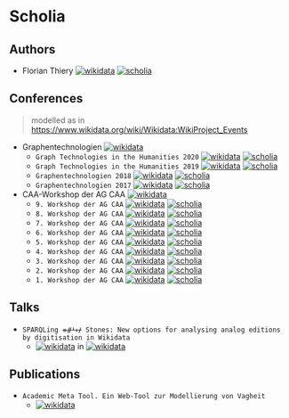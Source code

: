# Scholia

## Authors

*  Florian Thiery [![wikidata](https://img.shields.io/badge/Wikidata-Q66606154-blue.svg)](https://www.wikidata.org/wiki/Q66606154) [![scholia](https://img.shields.io/badge/Scholia-Q66606154-green.svg)](https://tools.wmflabs.org/scholia/author/Q66606154)

## Conferences

> modelled as in https://www.wikidata.org/wiki/Wikidata:WikiProject_Events

* Graphentechnologien [![wikidata](https://img.shields.io/badge/Wikidata-Q88859517-blue.svg)](https://www.wikidata.org/wiki/Q88859517)
  * `Graph Technologies in the Humanities 2020` [![wikidata](https://img.shields.io/badge/Wikidata-Q88860125-blue.svg)](https://www.wikidata.org/wiki/Q88860125) [![scholia](https://img.shields.io/badge/Scholia-Q88860125-green.svg)](https://tools.wmflabs.org/scholia/venue/Q88860125)
  * `Graph Technologies in the Humanities 2019` [![wikidata](https://img.shields.io/badge/Wikidata-Q88864270-blue.svg)](https://www.wikidata.org/wiki/Q88864270) [![scholia](https://img.shields.io/badge/Scholia-Q88864270-green.svg)](https://tools.wmflabs.org/scholia/venue/Q88864270)
  * `Graphentechnologien 2018` [![wikidata](https://img.shields.io/badge/Wikidata-Q88866968-blue.svg)](https://www.wikidata.org/wiki/Q88866968) [![scholia](https://img.shields.io/badge/Scholia-Q88866968-green.svg)](https://tools.wmflabs.org/scholia/venue/Q88866968)
  * `Graphentechnologien 2017` [![wikidata](https://img.shields.io/badge/Wikidata-Q88867448-blue.svg)](https://www.wikidata.org/wiki/Q88867448) [![scholia](https://img.shields.io/badge/Scholia-Q88867448-green.svg)](https://tools.wmflabs.org/scholia/venue/Q88867448)
* CAA-Workshop der AG CAA [![wikidata](https://img.shields.io/badge/Wikidata-Q88869722-blue.svg)](https://www.wikidata.org/wiki/Q88869722)
  * `9. Workshop der AG CAA` [![wikidata](https://img.shields.io/badge/Wikidata-Q88889028-blue.svg)](https://www.wikidata.org/wiki/Q88889028) [![scholia](https://img.shields.io/badge/Scholia-Q88889028-green.svg)](https://tools.wmflabs.org/scholia/venue/Q88889028)
  * `8. Workshop der AG CAA` [![wikidata](https://img.shields.io/badge/Wikidata-Q88951478-blue.svg)](https://www.wikidata.org/wiki/Q88951478) [![scholia](https://img.shields.io/badge/Scholia-Q88951478-green.svg)](https://tools.wmflabs.org/scholia/venue/Q88951478)
  * `7. Workshop der AG CAA` [![wikidata](https://img.shields.io/badge/Wikidata-Q88952667-blue.svg)](https://www.wikidata.org/wiki/Q88952667) [![scholia](https://img.shields.io/badge/Scholia-Q88952667-green.svg)](https://tools.wmflabs.org/scholia/venue/Q88952667)
  * `6. Workshop der AG CAA` [![wikidata](https://img.shields.io/badge/Wikidata-Q88953162-blue.svg)](https://www.wikidata.org/wiki/Q88953162) [![scholia](https://img.shields.io/badge/Scholia-Q88953162-green.svg)](https://tools.wmflabs.org/scholia/venue/Q88953162)
  * `5. Workshop der AG CAA` [![wikidata](https://img.shields.io/badge/Wikidata-Q88954132-blue.svg)](https://www.wikidata.org/wiki/Q88954132) [![scholia](https://img.shields.io/badge/Scholia-Q88954132-green.svg)](https://tools.wmflabs.org/scholia/venue/Q88954132)
  * `4. Workshop der AG CAA` [![wikidata](https://img.shields.io/badge/Wikidata-Q88954519-blue.svg)](https://www.wikidata.org/wiki/Q88954519) [![scholia](https://img.shields.io/badge/Scholia-Q88954519-green.svg)](https://tools.wmflabs.org/scholia/venue/Q88954519)
  * `3. Workshop der AG CAA` [![wikidata](https://img.shields.io/badge/Wikidata-Q88965342-blue.svg)](https://www.wikidata.org/wiki/Q88965342) [![scholia](https://img.shields.io/badge/Scholia-Q88965342-green.svg)](https://tools.wmflabs.org/scholia/venue/Q88965342)
  * `2. Workshop der AG CAA` [![wikidata](https://img.shields.io/badge/Wikidata-Q88965366-blue.svg)](https://www.wikidata.org/wiki/Q88965366) [![scholia](https://img.shields.io/badge/Scholia-Q88965366-green.svg)](https://tools.wmflabs.org/scholia/venue/Q88965366)
  * `1. Workshop der AG CAA` [![wikidata](https://img.shields.io/badge/Wikidata-Q88966018-blue.svg)](https://www.wikidata.org/wiki/Q88966018) [![scholia](https://img.shields.io/badge/Scholia-Q88966018-green.svg)](https://tools.wmflabs.org/scholia/venue/Q88966018)

## Talks

* `SPARQLing ᚑᚌᚆᚐᚋ Stones: New options for analysing analog editions by digitisation in Wikidata`
  * [![wikidata](https://img.shields.io/badge/Wikidata-Q88091985-blue.svg)](https://www.wikidata.org/wiki/Q88091985) in [![wikidata](https://img.shields.io/badge/Wikidata-Q88860125-blue.svg)](https://www.wikidata.org/wiki/Q88860125)

## Publications

* `Academic Meta Tool. Ein Web-Tool zur Modellierung von Vagheit`
  * [![wikidata](https://img.shields.io/badge/Wikidata-Q88092129-blue.svg)](https://www.wikidata.org/wiki/Q88092129)
